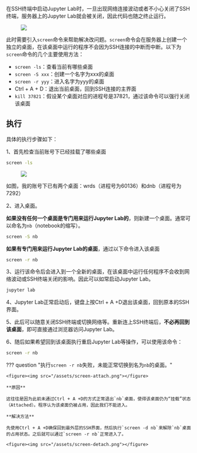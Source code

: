 在SSH终端中启动Jupyter Lab时，一旦出现网络连接波动或者不小心关闭了SSH终端，服务器上的Jupyter Lab就会被关闭，因此代码也随之终止运行。

<figure><img src="/assets/screen-connect-shutdown.png"></figure>

此时需要引入`screen`命令来帮助解决改问题。`screen`命令会在服务器上创建一个独立的桌面，在该桌面中运行的程序不会因为SSH连接的中断而中断。以下为`screen`命令的几个主要使用方法：

- `screen -ls`：查看当前有哪些桌面
- `screen -S xxx`：创建一个名字为xxx的桌面
- `screen -r yyy`：进入名字为yyy的桌面
- Ctrl + A + D：退出当前桌面，回到SSH连接的主界面
- `kill 37821`：假设某个桌面对应的进程号是37821，通过该命令可以强行关闭该桌面

## 执行

具体的执行步骤如下：

1、首先检查当前账号下已经挂载了哪些桌面

```bash
screen -ls
```

<figure><img src="/assets/screen-ls.png"></figure>

如图，我的账号下已有两个桌面：wrds（进程号为60136）和dnb（进程号为7292）

2、进入桌面。

**如果没有任何一个桌面是专门用来运行Jupyter Lab的**，则新建一个桌面。通常可以命名为`nb`（notebook的缩写）。

```bash
screen -S nb
```

**如果有专门用来运行Jupyter Lab的桌面**，通过以下命令进入该桌面

```bash
screen -r nb
```

3、运行该命令后会进入到一个全新的桌面，在该桌面中运行任何程序不会收到网络波动或SSH终端关闭的影响。因此可以如常启动Jupyter Lab。

```bash
jupyter lab
```

4、Jupyter Lab正常启动后，键盘上按Ctrl + A +D退出该桌面，回到原本的SSH界面。

5、此后可以随意关闭SSH终端或切换网络等。重新连上SSH终端后，**不必再回到该桌面**，即可直接通过浏览器访问Jupyter Lab。

6、随后如果希望回到该桌面执行重启Jupyter Lab等操作，可以使用该命令：

```bash
screen -r nb
```

??? question "执行`screen -r nb`失败，未能正常切换到名为`nb`的桌面。"

    <figure><img src="/assets/screen-attach.png"></figure>

    **原因**
    
    这往往是因为此前未通过Ctrl + A +D的方式正常退出`nb`桌面，使得该桌面仍为“挂载”状态（Attached）。程序认为该桌面仍被占用，因此我们不能进入。
    
    **解决方法**
    
    先使用Ctrl + A +D确保回到最外层的SSH界面，然后执行`screen -d nb`来解除`nb`桌面的占用状态。之后就可以通过`screen -r nb`正常进入了。

    <figure><img src="/assets/screen-detach.png"></figure>